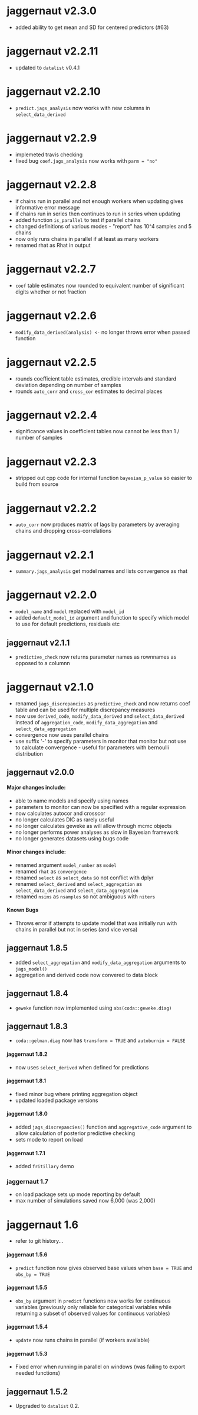 # jaggernaut v2.3.0

- added ability to get mean and SD for centered predictors (#63)

# jaggernaut v2.2.11

- updated to `datalist` v0.4.1

# jaggernaut v2.2.10

- `predict.jags_analysis` now works with new columns in `select_data_derived`

# jaggernaut v2.2.9

- implemeted travis checking
- fixed bug `coef.jags_analysis` now works with `parm = "no"`

# jaggernaut v2.2.8

- if chains run in parallel and not enough workers when updating gives informative error message
- if chains run in series then continues to run in series when updating
- added function `is_parallel` to test if parallel chains
- changed definitions of various modes - "report" has 10^4 samples and 5 chains
- now only runs chains in parallel if at least as many workers
- renamed rhat as Rhat in output

# jaggernaut v2.2.7

- `coef` table estimates now rounded to equivalent number of significant digits
whether or not fraction

# jaggernaut v2.2.6

- `modify_data_derived(analysis) <-` no longer throws error when passed function

# jaggernaut v2.2.5

- rounds coefficient table estimates, credible intervals and standard deviation
depending on number of samples
- rounds `auto_corr` and `cross_cor` estimates to decimal places

# jaggernaut v2.2.4

- significance values in coefficient tables now cannot be less
than 1 / number of samples

# jaggernaut v2.2.3

- stripped out cpp code for internal function `bayesian_p_value` so easier to build from source

# jaggernaut v2.2.2

- `auto_corr` now produces matrix of lags by parameters by averaging chains
and dropping cross-correlations

# jaggernaut v2.2.1

- `summary.jags_analysis` get model names and lists convergence as rhat

# jaggernaut v2.2.0

- `model_name` and `model` replaced with `model_id`
- added `default_model_id` argument and function to specify which model
to use for default predictions, residuals etc

## jaggernaut v2.1.1

- `predictive_check` now returns parameter names as rownnames as opposed
to a columnn

# jaggernaut v2.1.0

- renamed `jags_discrepancies` as `predictive_check` and now
returns coef table and can be used for multiple discrepancy measures
- now use `derived_code`, `modify_data_derived` and `select_data_derived`
instead of `aggregation_code`, `modify_data_aggregation` and
`select_data_aggregation`
- convergence now uses parallel chains
- use suffix '-' to specify parameters in monitor that monitor
but not use to calculate convergence - useful for parameters with 
bernoulli distribution


## jaggernaut v2.0.0

#### Major changes include:

- able to name models and specify using names
- parameters to monitor can now be specified with a regular expression
- now calculates autocor and crosscor
- no longer calculates DIC as rarely useful
- no longer calculates geweke as will allow through mcmc objects
- no longer performs power analyses as slow in Bayesian framework
- no longer generates datasets using bugs code

#### Minor changes include:

- renamed argument `model_number` as `model`
- renamed `rhat` as `convergence`
- renamed `select` as `select_data` so not conflict with dplyr
- renamed `select_derived` and `select_aggregation` as `select_data_derived`
and `select_data_aggregation`
- renamed `nsims` as `nsamples` so not ambiguous with `niters`

#### Known Bugs

- Throws error if attempts to update model that was initially
run with chains in parallel but not in series (and vice versa)

## jaggernaut 1.8.5

- added `select_aggregation` and `modify_data_aggregation` arguments to `jags_model()`
- aggregation and derived code now convered to data block

## jaggernaut 1.8.4

- `geweke` function now implemented using `abs(coda::geweke.diag)`

## jaggernaut 1.8.3

- `coda::gelman.diag` now has `transform = TRUE` and `autoburnin = FALSE`

####  jaggernaut 1.8.2

- now uses `select_derived` when defined for predictions

####  jaggernaut 1.8.1

- fixed minor bug where printing aggregation object
- updated loaded package versions

####  jaggernaut 1.8.0

- added `jags_discrepancies()` function and `aggregative_code` argument
to allow calculation of posterior predictive checking
- sets mode to report on load

####  jaggernaut 1.7.1

- added `fritillary` demo

###  jaggernaut 1.7

- on load package sets up mode reporting by default
- max number of simulations saved now 6,000 (was 2,000)

# jaggernaut 1.6

- refer to git history...

####  jaggernaut 1.5.6

- `predict` function now gives observed base values when `base = TRUE` and
`obs_by = TRUE`

####  jaggernaut 1.5.5

- `obs_by` argument in `predict` functions now works for continuous 
variables (previously only reliable for categorical variables while returning
a subset of observed values for continuous variables)

####  jaggernaut 1.5.4

- `update` now runs chains in parallel (if workers available)

####  jaggernaut 1.5.3

- Fixed error when running in parallel on windows (was failing to export
needed functions)

## jaggernaut 1.5.2

- Upgraded to `datalist` 0.2.
